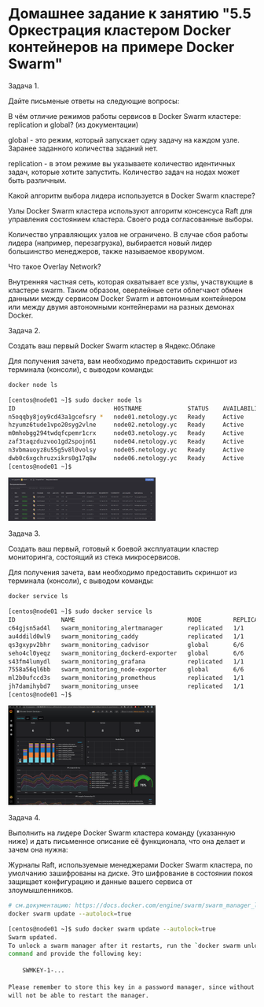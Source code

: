 # Домашнее задание к занятию "5.5 Оркестрация кластером Docker контейнеров на примере Docker Swarm"  

Задача 1.

Дайте письменые ответы на следующие вопросы:  

В чём отличие режимов работы сервисов в Docker Swarm кластере: replication и global?  (из документации)  

global - это режим, который запускает одну задачу на каждом узле. Заранее заданного количества заданий нет.  

replication - в этом режиме вы указываете количество идентичных задач, которые хотите запустить. Количество задач на нодах может быть различным.  

Какой алгоритм выбора лидера используется в Docker Swarm кластере?  

Узлы Docker Swarm кластера используют алгоритм консенсуса Raft для управления состоянием кластера. Своего рода согласованные выборы.  

Количество управляющих узлов не ограничено. В случае сбоя работы лидера (например, перезагрузка), выбирается новый лидер большинство менеджеров, также называемое кворумом.  

Что такое Overlay Network?  

Внутренняя частная сеть, которая охватывает все узлы, участвующие в кластере swarm. Таким образом, оверлейные сети облегчают обмен данными между сервисом Docker Swarm и автономным контейнером или между двумя автономными контейнерами на разных демонах Docker.  

Задача 2.

Создать ваш первый Docker Swarm кластер в Яндекс.Облаке  

Для получения зачета, вам необходимо предоставить скриншот из терминала (консоли), с выводом команды:

```bash
docker node ls
```

```bash
[centos@node01 ~]$ sudo docker node ls
ID                            HOSTNAME             STATUS    AVAILABILITY   MANAGER STATUS   ENGINE VERSION
n5oqqby8joy9cd43a1gcefsry *   node01.netology.yc   Ready     Active         Leader           20.10.23
hzyumz6tude1vpo20syg2vlne     node02.netology.yc   Ready     Active         Reachable        20.10.23
m0mhobgg294twdqfcpemr1crx     node03.netology.yc   Ready     Active         Reachable        20.10.23
zaf3taqzduzvoo1gd2spojn61     node04.netology.yc   Ready     Active                          20.10.23
n3vbmauoyz8u55g5v8l0volsy     node05.netology.yc   Ready     Active                          20.10.23
dwb0c6xgchruzxikrs0g17q8w     node06.netology.yc   Ready     Active                          20.10.23
[centos@node01 ~]$ 
```

<img
  src="https://github.com/Serg2211/devops-netology/blob/main/dz/virt-docker-swarm/images/1.png"
  alt="image 1.png"
  title="image 1.png"
  style="display: inline-block; margin: 0 auto; max-width: 300px">

Задача 3.

Создать ваш первый, готовый к боевой эксплуатации кластер мониторинга, состоящий из стека микросервисов.  

Для получения зачета, вам необходимо предоставить скриншот из терминала (консоли), с выводом команды:  

```bash
docker service ls
```

```bash
[centos@node01 ~]$ sudo docker service ls
ID             NAME                                MODE         REPLICAS   IMAGE                                          PORTS
c64gjsn5ad4l   swarm_monitoring_alertmanager       replicated   1/1        stefanprodan/swarmprom-alertmanager:v0.14.0    
au4ddild0wl9   swarm_monitoring_caddy              replicated   1/1        stefanprodan/caddy:latest                      *:3000->3000/tcp, *:9090->9090/tcp, *:9093-9094->9093-9094/tcp
qs3gxypv2bhr   swarm_monitoring_cadvisor           global       6/6        google/cadvisor:latest                         
seho4cl0yeqz   swarm_monitoring_dockerd-exporter   global       6/6        stefanprodan/caddy:latest                      
s43fm4lumydl   swarm_monitoring_grafana            replicated   1/1        stefanprodan/swarmprom-grafana:5.3.4           
7558a56ql6bb   swarm_monitoring_node-exporter      global       6/6        stefanprodan/swarmprom-node-exporter:v0.16.0   
ml2b0ufccd3s   swarm_monitoring_prometheus         replicated   1/1        stefanprodan/swarmprom-prometheus:v2.5.0       
jh7damihybd7   swarm_monitoring_unsee              replicated   1/1        cloudflare/unsee:v0.8.0                        
[centos@node01 ~]$ 
```
  
<img
  src="https://github.com/Serg2211/devops-netology/blob/main/dz/virt-docker-swarm/images/2-2.png"
  alt="image 2-2.png"
  title="image 2-2.png"
  style="display: inline-block; margin: 0 auto; max-width: 300px">
  
Задача 4.

Выполнить на лидере Docker Swarm кластера команду (указанную ниже) и дать письменное описание её функционала, что она делает и зачем она нужна:

Журналы Raft, используемые менеджерами Docker Swarm кластера, по умолчанию зашифрованы на диске. Это шифрование в состоянии покоя защищает конфигурацию и данные вашего сервиса от злоумышленников.

```bash
# см.документацию: https://docs.docker.com/engine/swarm/swarm_manager_locking/
docker swarm update --autolock=true
```

```bash
[centos@node01 ~]$ sudo docker swarm update --autolock=true
Swarm updated.
To unlock a swarm manager after it restarts, run the `docker swarm unlock`
command and provide the following key:

    SWMKEY-1-...

Please remember to store this key in a password manager, since without it you
will not be able to restart the manager.
```
